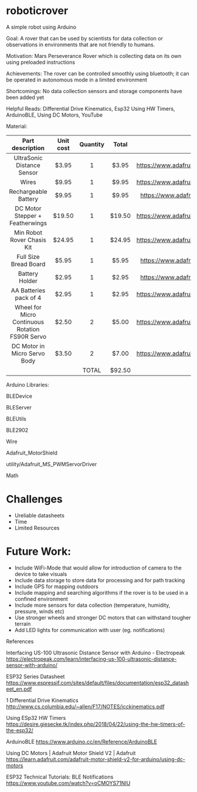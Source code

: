 # roboticrover
A simple robot using Arduino

Goal:   A rover that can be used by scientists for data collection or observations in environments that are not friendly to humans.


Motivation: Mars Perseverance Rover which is collecting data on its own using preloaded instructions


Achievements: The rover can be controlled smoothly using bluetooth; it can be operated in autonomous mode in a limited environment


Shortcomings: No data collection sensors and storage components  have been added yet


Helpful Reads:  Differential Drive Kinematics, Esp32 Using HW Timers, ArduinoBLE, Using DC Motors, YouTube

Material:

| Part description | Unit cost |	Quantity | Total |	Link to site |
| :-------------:   | :-----:  | :------:  | :---: |     ---------:|
| UltraSonic Distance Sensor | 	$3.95 |	1	 | $3.95 | 	https://www.adafruit.com/product/4007 |
| Wires	| $9.95	| 1	| $9.95	| https://www.adafruit.com/product/4482 |
| Rechargeable Battery |	$9.95	| 1	| $9.95 |	https://www.adafruit.com/product/258 |
| DC Motor Stepper + Featherwings | $19.50 | 1 | $19.50 |	https://www.adafruit.com/product/2927 |
| Min Robot Rover Chasis Kit |	$24.95	| 1 |	$24.95 |	https://www.adafruit.com/product/2939 |
| Full Size Bread Board | $5.95 |	1	| $5.95	| https://www.adafruit.com/product/239 |
| Battery Holder |	$2.95	| 1	| $2.95	| https://www.adafruit.com/product/830 |
| AA Batteries pack of 4 |	$2.95	| 1	| $2.95	| https://www.adafruit.com/product/3349 |
| Wheel for Micro Continuous Rotation FS90R Servo	| $2.50 |	2	| $5.00 |	https://www.adafruit.com/product/2744 |
| DC Motor in Micro Servo Body	| $3.50	| 2	| $7.00	| https://www.adafruit.com/product/2941 |
|  	|  	| TOTAL | $92.50	|  |





Arduino Libraries: 

BLEDevice

BLEServer

BLEUtils

BLE2902

Wire

Adafruit_MotorShield

utility/Adafruit_MS_PWMServorDriver

Math

# Challenges #

* Ureliable datasheets
* Time
* Limited Resources

# Future Work: # 
* Include WiFi-Mode that would allow for introduction of camera to the device to take visuals
* Include data storage to store data for processing and for path tracking
* Include GPS for mapping outdoors
* Include mapping and searching algorithms if the rover is to be used in a confined environment
* Include more sensors for data collection (temperature, humidity, pressure, winds etc)
* Use stronger wheels and stronger DC motors that can withstand tougher terrain
* Add LED lights for communication with user (eg. notifications)



References 

Interfacing US-100 Ultrasonic Distance Sensor with Arduino - Electropeak
https://electropeak.com/learn/interfacing-us-100-ultrasonic-distance-sensor-with-arduino/

ESP32 Series Datasheet
https://www.espressif.com/sites/default/files/documentation/esp32_datasheet_en.pdf

1 Differential Drive Kinematics
http://www.cs.columbia.edu/~allen/F17/NOTES/icckinematics.pdf

Using ESp32 HW Timers
https://desire.giesecke.tk/index.php/2018/04/22/using-the-hw-timers-of-the-esp32/

ArduinoBLE
https://www.arduino.cc/en/Reference/ArduinoBLE

Using DC Motors | Adafruit Motor Shield V2 | Adafruit
https://learn.adafruit.com/adafruit-motor-shield-v2-for-arduino/using-dc-motors

ESP32 Technical Tutorials: BLE Notifications
https://www.youtube.com/watch?v=oCMOYS71NIU




